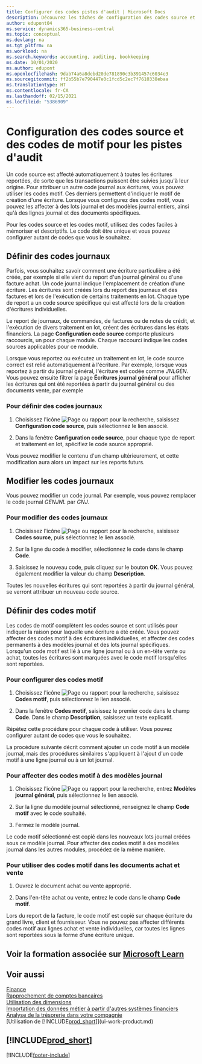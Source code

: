 ```yaml
---
title: Configurer des codes pistes d'audit | Microsoft Docs
description: Découvrez les tâches de configuration des codes source et des codes motif que vous pouvez utiliser pour suivre les pistes d'audit.
author: edupont04
ms.service: dynamics365-business-central
ms.topic: conceptual
ms.devlang: na
ms.tgt_pltfrm: na
ms.workload: na
ms.search.keywords: accounting, auditing, bookkeeping
ms.date: 10/01/2020
ms.author: edupont
ms.openlocfilehash: 9dab74a6a8debd20de781890c3b391457c6034e3
ms.sourcegitcommit: ff2b55b7e790447e0c1fcd5c2ec7f7610338ebaa
ms.translationtype: HT
ms.contentlocale: fr-CA
ms.lasthandoff: 02/15/2021
ms.locfileid: "5386909"
---
```

# <a name="setting-up-source-codes-and-reason-codes-for-audit-trails"></a>Configuration des codes source et des codes de motif pour les pistes d'audit

Un code source est affecté automatiquement à toutes les écritures reportées, de sorte que les transactions puissent être suivies jusqu'à leur origine. Pour attribuer un autre code journal aux écritures, vous pouvez utiliser les codes motif. Ces derniers permettent d'indiquer le motif de création d'une écriture. Lorsque vous configurez des codes motif, vous pouvez les affecter à des lots journal et des modèles journal entiers, ainsi qu'à des lignes journal et des documents spécifiques.  

Pour les codes source et les codes motif, utilisez des codes faciles à mémoriser et descriptifs. Le code doit être unique et vous pouvez configurer autant de codes que vous le souhaitez.

## <a name="define-source-codes"></a>Définir des codes journaux

Parfois, vous souhaitez savoir comment une écriture particulière a été créée, par exemple si elle vient du report d'un journal général ou d'une facture achat. Un code journal indique l'emplacement de création d'une écriture. Les écritures sont créées lors du report des journaux et des factures et lors de l'exécution de certains traitements en lot. Chaque type de report a un code source spécifique qui est affecté lors de la création d'écritures individuelles.  

Le report de journaux, de commandes, de factures ou de notes de crédit, et l'exécution de divers traitement en lot, créent des écritures dans les états financiers. La page **Configuration code source** comporte plusieurs raccourcis, un pour chaque module. Chaque raccourci indique les codes sources applicables pour ce module.

Lorsque vous reportez ou exécutez un traitement en lot, le code source correct est relié automatiquement à l'écriture. Par exemple, lorsque vous reportez à partir du journal général, l'écriture est codée comme *JNLGÉN*. Vous pouvez ensuite filtrer la page **Écritures journal général** pour afficher les écritures qui ont été reportées à partir du journal général ou des documents vente, par exemple

### <a name="to-define-source-codes"></a>Pour définir des codes journaux

1. Choisissez l'icône ![Page ou rapport pour la recherche](media/ui-search/search_small.png "Icône Page ou rapport pour la recherche"), saisissez **Configuration code source**, puis sélectionnez le lien associé.  

2. Dans la fenêtre **Configuration code source**, pour chaque type de report et traitement en lot, spécifiez le code source approprié.  

Vous pouvez modifier le contenu d'un champ ultérieurement, et cette modification aura alors un impact sur les reports futurs.

## <a name="change-source-codes"></a>Modifier les codes journaux

Vous pouvez modifier un code journal. Par exemple, vous pouvez remplacer le code journal *GENJNL* par *GNJ*.

### <a name="to-change-source-codes"></a>Pour modifier des codes journaux

1. Choisissez l'icône ![Page ou rapport pour la recherche](media/ui-search/search_small.png "Icône Page ou rapport pour la recherche"), saisissez **Codes source**, puis sélectionnez le lien associé.

2. Sur la ligne du code à modifier, sélectionnez le code dans le champ **Code**.

3. Saisissez le nouveau code, puis cliquez sur le bouton **OK**. Vous pouvez également modifier la valeur du champ **Description**.

Toutes les nouvelles écritures qui sont reportées à partir du journal général, se verront attribuer un nouveau code source.

## <a name="define-reason-codes"></a>Définir des codes motif

Les codes de motif complètent les codes source et sont utilisés pour indiquer la raison pour laquelle une écriture a été créée. Vous pouvez affecter des codes motif à des écritures individuelles, et affecter des codes permanents à des modèles journal et des lots journal spécifiques. Lorsqu'un code motif est lié à une ligne journal ou à un en-tête vente ou achat, toutes les écritures sont marquées avec le code motif lorsqu'elles sont reportées.  

### <a name="to-set-up-reason-codes"></a>Pour configurer des codes motif

1. Choisissez l'icône ![Page ou rapport pour la recherche](media/ui-search/search_small.png "Icône Page ou rapport pour la recherche"), saisissez **Codes motif**, puis sélectionnez le lien associé.

2. Dans la fenêtre **Codes motif**, saisissez le premier code dans le champ **Code**. Dans le champ **Description**, saisissez un texte explicatif.

Répétez cette procédure pour chaque code à utiliser. Vous pouvez configurer autant de codes que vous le souhaitez.

La procédure suivante décrit comment ajouter un code motif à un modèle journal, mais des procédures similaires s'appliquent à l'ajout d'un code motif à une ligne journal ou à un lot journal.  

### <a name="to-assign-reason-codes-to-journal-templates"></a>Pour affecter des codes motif à des modèles journal

1. Choisissez l'icône ![Page ou rapport pour la recherche](media/ui-search/search_small.png "Icône Page ou rapport pour la recherche"), entrez **Modèles journal général**, puis sélectionnez le lien associé.

2. Sur la ligne du modèle journal sélectionné, renseignez le champ **Code motif** avec le code souhaité.

3. Fermez le modèle journal.

Le code motif sélectionné est copié dans les nouveaux lots journal créées sous ce modèle journal. Pour affecter des codes motif à des modèles journal dans les autres modules, procédez de la même manière.

### <a name="to-use-reason-codes-on-sales-and-purchase-documents"></a>Pour utiliser des codes motif dans les documents achat et vente

1. Ouvrez le document achat ou vente approprié.

2. Dans l'en-tête achat ou vente, entrez le code dans le champ **Code motif**.

Lors du report de la facture, le code motif est copié sur chaque écriture du grand livre, client et fournisseur. Vous ne pouvez pas affecter différents codes motif aux lignes achat et vente individuelles, car toutes les lignes sont reportées sous la forme d'une écriture unique.

## <a name="see-related-training-at-microsoft-learn"></a>Voir la formation associée sur [Microsoft Learn](/learn/paths/set-up-financial-management-dynamics-365-business-central/)

## <a name="see-also"></a>Voir aussi

[Finance](finance.md)  
[Rapprochement de comptes bancaires](bank-manage-bank-accounts.md)  
[Utilisation des dimensions](finance-dimensions.md)  
[Importation des données métier à partir d'autres systèmes financiers](across-import-data-configuration-packages.md)  
[Analyse de la trésorerie dans votre compagnie](finance-analyze-cash-flow.md)  
[Utilisation de [!INCLUDE[prod_short](includes/prod_short.md)]](ui-work-product.md)  

## [!INCLUDE[prod_short](includes/free_trial_md.md)]  


[!INCLUDE[footer-include](includes/footer-banner.md)]